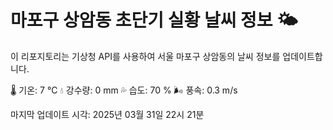 
# 마포구 상암동 초단기 실황 날씨 정보 🌤️

이 리포지토리는 기상청 API를 사용하여 서울 마포구 상암동의 날씨 정보를 업데이트합니다. 

🌡️ 기온: 7 ℃
💧 강수량: 0 mm
💦 습도: 70 %
🌬️ 풍속: 0.3 m/s

마지막 업데이트 시각: 2025년 03월 31일 22시 21분    
